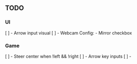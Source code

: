 ## TODO
### UI
[ ] - Arrow input visual
[ ] - Webcam Config:
    - Mirror checkbox

### Game
[ ] - Steer center when !left && !right
[ ] - Arrow key inputs
[ ] - 
